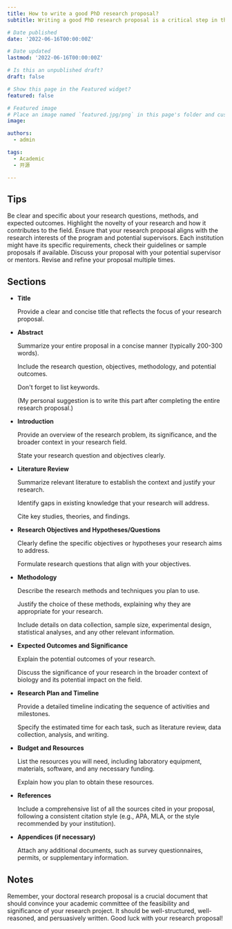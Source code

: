 ```yaml
---
title: How to write a good PhD research proposal?
subtitle: Writing a good PhD research proposal is a critical step in the process of pursuing PhD. Here is a step-by-step guide I have compiled on how to write a comprehensive research proposal, hoping it can help applicants in need.

# Date published
date: '2022-06-16T00:00:00Z'

# Date updated
lastmod: '2022-06-16T00:00:00Z'

# Is this an unpublished draft?
draft: false

# Show this page in the Featured widget?
featured: false

# Featured image
# Place an image named `featured.jpg/png` in this page's folder and customize its options here.
image:

authors:
  - admin

tags:
  - Academic
  - 开源

---
```


## Tips

Be clear and specific about your research questions, methods, and expected outcomes.
Highlight the novelty of your research and how it contributes to the field.
Ensure that your research proposal aligns with the research interests of the program and potential supervisors.
Each institution might have its specific requirements, check their guidelines or sample proposals if available.
Discuss your proposal with your potential supervisor or mentors.
Revise and refine your proposal multiple times. 

## Sections

- **Title**

  Provide a clear and concise title that reflects the focus of your research proposal.
  
- **Abstract**
  
  Summarize your entire proposal in a concise manner (typically 200-300 words).
  
  Include the research question, objectives, methodology, and potential outcomes.
  
  Don't forget to list keywords.
  
  (My personal suggestion is to write this part after completing the entire research proposal.)

- **Introduction**
  
  Provide an overview of the research problem, its significance, and the broader context in your research field.

  State your research question and objectives clearly.

- **Literature Review**

  Summarize relevant literature to establish the context and justify your research.

  Identify gaps in existing knowledge that your research will address.

  Cite key studies, theories, and findings.

- **Research Objectives and Hypotheses/Questions**
  
  Clearly define the specific objectives or hypotheses your research aims to address.
  
  Formulate research questions that align with your objectives.

- **Methodology**
  
  Describe the research methods and techniques you plan to use.
  
  Justify the choice of these methods, explaining why they are appropriate for your research.
  
  Include details on data collection, sample size, experimental design, statistical analyses, and any other relevant information.
  
- **Expected Outcomes and Significance**
  
  Explain the potential outcomes of your research.
  
  Discuss the significance of your research in the broader context of biology and its potential impact on the field.

- **Research Plan and Timeline** 
  
  Provide a detailed timeline indicating the sequence of activities and milestones.
  
  Specify the estimated time for each task, such as literature review, data collection, analysis, and writing.
  
- **Budget and Resources**
  
  List the resources you will need, including laboratory equipment, materials, software, and any necessary funding.

  Explain how you plan to obtain these resources.
  
- **References**
  
  Include a comprehensive list of all the sources cited in your proposal, following a consistent citation style (e.g., APA, MLA, or the style recommended by your institution).

- **Appendices (if necessary)**
  
  Attach any additional documents, such as survey questionnaires, permits, or supplementary information.
  
## Notes
Remember, your doctoral research proposal is a crucial document that should convince your academic committee of the feasibility and significance of your research project. It should be well-structured, well-reasoned, and persuasively written. Good luck with your research proposal!

